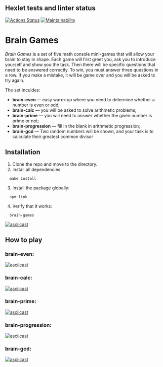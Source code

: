 ## Hexlet tests and linter status
[![Actions Status](https://github.com/notreenobranch/frontend-project-lvl1/actions/workflows/hexlet-check.yml/badge.svg)](https://github.com/notreenobranch/frontend-project-lvl1/actions)
[![Maintainability](https://api.codeclimate.com/v1/badges/b30dcb30703663f4f35e/maintainability)](https://codeclimate.com/github/notreenobranch/frontend-project-lvl1/maintainability)

# Brain Games
*Brain Games* is a set of five math console mini-games that will allow your brain to stay in shape. Each game will first greet you, ask you to introduce yourself and show you the task. Then there will be specific questions that need to be answered correctly. To win, you must answer three questions in a row. If you make a mistake, it will be game over and you will be asked to try again.

The set inculdes:
- **brain-even** — easy warm-up where you need to determine whether a number is even or odd;
- **brain-calc** — you will be asked to solve arithmetic problems;
- **brain-prime** — you will need to answer whether the given number is prime or not;
- **brain-progression** — fill in the blank in arithmetic progression;
- **brain-gcd** — Two random numbers will be shown, and your task is to calculate their greatest common divisor

## Installation
1. Clone the repo and move to the directory.
2. Install all dependencies:
```
  make install
```
3. Install the package globally:
```
  npm link
```
4. Verify that it works:
```
  brain-games
```

[![asciicast](https://asciinema.org/a/CPEq4L5IlJzUzE6DAALTluzLb.svg)](https://asciinema.org/a/CPEq4L5IlJzUzE6DAALTluzLb)

## How to play

### brain-even:
[![asciicast](https://asciinema.org/a/NEyxd544SC7AI0BXfpi0MbqTn.svg)](https://asciinema.org/a/NEyxd544SC7AI0BXfpi0MbqTn)

### brain-calc:
[![asciicast](https://asciinema.org/a/7wpoPD68vCh5V47iRd3fPesdZ.svg)](https://asciinema.org/a/7wpoPD68vCh5V47iRd3fPesdZ)

### brain-prime:
[![asciicast](https://asciinema.org/a/eUFvGMSTAhd2dEXGK8AfoxWbT.svg)](https://asciinema.org/a/eUFvGMSTAhd2dEXGK8AfoxWbT)

### brain-progression:
[![asciicast](https://asciinema.org/a/UXbya9nZK9vz3kAHtZORn4v5K.svg)](https://asciinema.org/a/UXbya9nZK9vz3kAHtZORn4v5K)

### brain-gcd:
[![asciicast](https://asciinema.org/a/1GUco3G3Xe6s33dnEuksJCFbl.svg)](https://asciinema.org/a/1GUco3G3Xe6s33dnEuksJCFbl)
